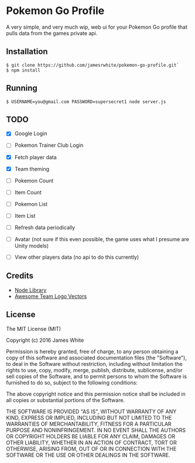 # Pokemon Go Profile

A very simple, and very much wip, web ui for your Pokemon Go profile that pulls data from
the games private api.

## Installation

	$ git clone https://github.com/jamesrwhite/pokemon-go-profile.git`
	$ npm install

## Running

	$ USERNAME=you@gmail.com PASSWORD=supersecret1 node server.js

## TODO

- [x] Google Login
- [ ] Pokemon Trainer Club Login
- [x] Fetch player data
- [x] Team theming
- [ ] Pokemon Count
- [ ] Item Count
- [ ] Pokemon List
- [ ] Item List
- [ ] Refresh data periodically
- [ ] Avatar (not sure if this even possible, the game uses what I presume are Unity models)
- [ ] View other players data (no api to do this currently)


## Credits

- [Node Library](https://github.com/cyraxx/pogobuf)
- [Awesome Team Logo Vectors](https://dribbble.com/shots/2831980-Pok-mon-GO-Team-Logos-Vector-Download)

## License

The MIT License (MIT)

Copyright (c) 2016 James White

Permission is hereby granted, free of charge, to any person obtaining a copy of
this software and associated documentation files (the "Software"), to deal in
the Software without restriction, including without limitation the rights to
use, copy, modify, merge, publish, distribute, sublicense, and/or sell copies of
the Software, and to permit persons to whom the Software is furnished to do so,
subject to the following conditions:

The above copyright notice and this permission notice shall be included in all
copies or substantial portions of the Software.

THE SOFTWARE IS PROVIDED "AS IS", WITHOUT WARRANTY OF ANY KIND, EXPRESS OR
IMPLIED, INCLUDING BUT NOT LIMITED TO THE WARRANTIES OF MERCHANTABILITY, FITNESS
FOR A PARTICULAR PURPOSE AND NONINFRINGEMENT. IN NO EVENT SHALL THE AUTHORS OR
COPYRIGHT HOLDERS BE LIABLE FOR ANY CLAIM, DAMAGES OR OTHER LIABILITY, WHETHER
IN AN ACTION OF CONTRACT, TORT OR OTHERWISE, ARISING FROM, OUT OF OR IN
CONNECTION WITH THE SOFTWARE OR THE USE OR OTHER DEALINGS IN THE SOFTWARE.
